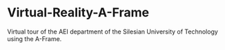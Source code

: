 # Virtual-Reality-A-Frame
Virtual tour of the AEI department of the Silesian University of Technology using the A-Frame.
